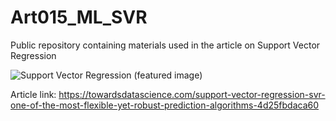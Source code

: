 # Art015_ML_SVR
Public repository containing materials used in the article on Support Vector Regression

![Support Vector Regression (featured image)](https://user-images.githubusercontent.com/24861699/148676309-9c08cf5d-ea5d-452a-841a-2bcc1b5e9f4e.png)

Article link: https://towardsdatascience.com/support-vector-regression-svr-one-of-the-most-flexible-yet-robust-prediction-algorithms-4d25fbdaca60

